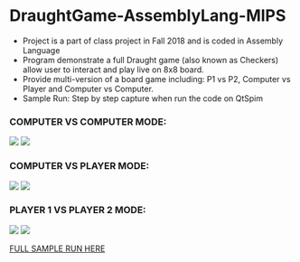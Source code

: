 # DraughtGame-AssemblyLang-MIPS
- Project is a part of class project in Fall 2018 and is coded in Assembly Language
- Program demonstrate a full Draught game (also known as Checkers) allow user to interact and play live on 8x8 board. 
- Provide multi-version of a board game including: P1 vs P2, Computer vs Player and Computer vs Computer.
- Sample Run: Step by step capture when run the code on QtSpim

### COMPUTER VS COMPUTER MODE:
<img src='https://github.com/haolam98/DraughtGame-AssemblyLang-MIPS/blob/master/Sample%20Run/mode3_intro3.png'/>
<img src='https://github.com/haolam98/DraughtGame-AssemblyLang-MIPS/blob/master/Sample%20Run/mode3_play3.png'/>

### COMPUTER VS PLAYER MODE:
<img src='https://github.com/haolam98/DraughtGame-AssemblyLang-MIPS/blob/master/Sample%20Run/mode3_intro1.png'/>
<img src='https://github.com/haolam98/DraughtGame-AssemblyLang-MIPS/blob/master/Sample%20Run/mode3_play1.png'/>

### PLAYER 1 VS PLAYER 2 MODE:
<img src='https://github.com/haolam98/DraughtGame-AssemblyLang-MIPS/blob/master/Sample%20Run/mode3_intro2.png'/>
<img src='https://github.com/haolam98/DraughtGame-AssemblyLang-MIPS/blob/master/Sample%20Run/mode3_play2.png'/>

[FULL SAMPLE RUN HERE](https://github.com/haolam98/DraughtGame-AssemblyLang-MIPS/blob/master/Sample%20Run/SampleRun_3modesVERSION.pdf)
